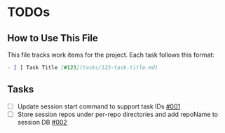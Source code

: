 # TODOs

## How to Use This File

This file tracks work items for the project. Each task follows this format:

```markdown
- [ ] Task Title [#123](tasks/123-task-title.md)
```

## Tasks

- [ ] Update session start command to support task IDs [#001](tasks/001-update-session-start-task-id.md)
- [ ] Store session repos under per-repo directories and add repoName to session DB [#002](tasks/002-per-repo-session-storage.md)
